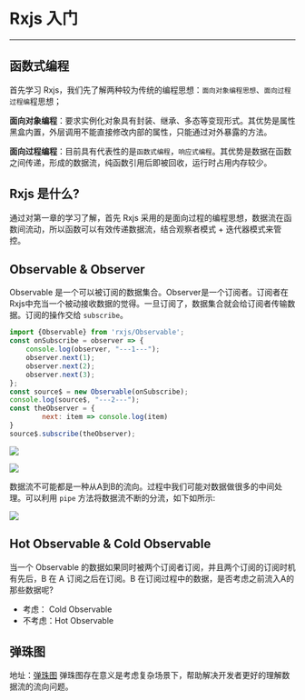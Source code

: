 # Rxjs 入门
-------
## 函数式编程
首先学习 Rxjs，我们先了解两种较为传统的编程思想：`面向对象编程思想`、`面向过程过程编`程思想；

**面向对象编程**：要求实例化对象具有封装、继承、多态等变现形式。其优势是属性黑盒内置，外层调用不能直接修改内部的属性，只能通过对外暴露的方法。

**面向过程编程**：目前具有代表性的是`函数式编程`，`响应式编程`。其优势是数据在函数之间传递，形成的数据流，纯函数引用后即被回收，运行时占用内存较少。

## Rxjs 是什么?
通过对第一章的学习了解，首先 Rxjs 采用的是面向过程的编程思想，数据流在函数间流动，所以函数可以有效传递数据流，结合观察者模式 + 迭代器模式来管控。

## Observable & Observer

Observable 是一个可以被订阅的数据集合。Observer是一个订阅者。订阅者在Rxjs中充当一个被动接收数据的觉得。一旦订阅了，数据集合就会给订阅者传输数据。订阅的操作交给 `subscribe`。

``` javascript
import {Observable} from 'rxjs/Observable';
const onSubscribe = observer => {
    console.log(observer, "---1---");
    observer.next(1);
    observer.next(2);
    observer.next(3);
};
const source$ = new Observable(onSubscribe);
console.log(source$, "---2---");
const theObserver = {
        next: item => console.log(item)
} 
source$.subscribe(theObserver);
```
![](https://i.loli.net/2021/05/27/BJRx23Wvi4Cdo8y.jpg)

![](https://i.loli.net/2021/05/27/RNfOV2EJBvgcZ4s.jpg)

数据流不可能都是一种从A到B的流向。过程中我们可能对数据做很多的中间处理。可以利用 `pipe` 方法将数据流不断的分流，如下如所示:
 
![](https://i.loli.net/2021/05/26/dgWFzZQ7ScTE3xm.jpg)

## Hot Observable & Cold Observable
当一个 Observable 的数据如果同时被两个订阅者订阅，并且两个订阅的订阅时机有先后，B 在 A 订阅之后在订阅。B 在订阅过程中的数据，是否考虑之前流入A的那些数据呢?

- 考虑： Cold Observable
- 不考虑：Hot Observable

## 弹珠图
地址：[弹珠图](https://rxviz.com/)
弹珠图存在意义是考虑复杂场景下，帮助解决开发者更好的理解数据流的流向问题。



